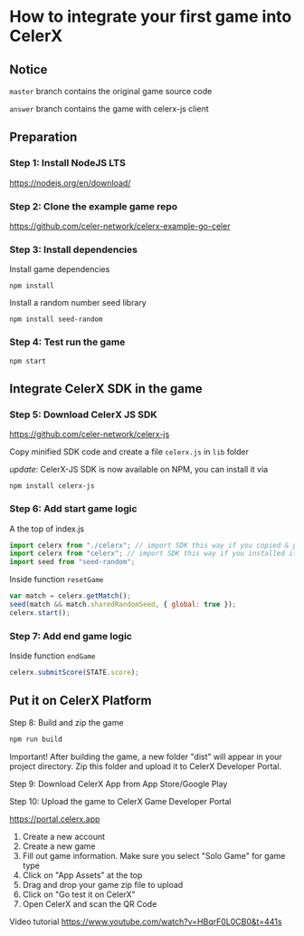 # How to integrate your first game into CelerX

## Notice

`master` branch contains the original game source code

`answer` branch contains the game with celerx-js client 

## Preparation

### Step 1: Install NodeJS LTS

<https://nodejs.org/en/download/>

### Step 2: Clone the example game repo

<https://github.com/celer-network/celerx-example-go-celer>

### Step 3: Install dependencies

Install game dependencies

`npm install`

Install a random number seed library

`npm install seed-random`

### Step 4: Test run the game

`npm start`

## Integrate CelerX SDK in the game

### Step 5: Download CelerX JS SDK

<https://github.com/celer-network/celerx-js>

Copy minified SDK code and create a file `celerx.js` in `lib` folder

*update*: CelerX-JS SDK is now available on NPM, you can install it via 

```
npm install celerx-js
```

### Step 6: Add start game logic

A the top of index.js

```js
import celerx from "./celerx"; // import SDK this way if you copied & pasted the SDK code
import celerx from "celerx"; // import SDK this way if you installed it via 'npm install'
import seed from "seed-random";
```

Inside function `resetGame`

```js
var match = celerx.getMatch();
seed(match && match.sharedRandomSeed, { global: true });
celerx.start();
```

### Step 7: Add end game logic

Inside function `endGame`

```js
celerx.submitScore(STATE.score);
```

## Put it on CelerX Platform

Step 8: Build and zip the game

```bash
npm run build
```

Important! After building the game, a new folder "dist" will appear in your project directory. Zip this folder and upload it to CelerX Developer Portal.

Step 9: Download CelerX App from App Store/Google Play

Step 10: Upload the game to CelerX Game Developer Portal

<https://portal.celerx.app>

1. Create a new account
2. Create a new game
3. Fill out game information. Make sure you select "Solo Game" for game type
4. Click on "App Assets" at the top
5. Drag and drop your game zip file to upload
6. Click on "Go test it on CelerX"
7. Open CelerX and scan the QR Code


Video tutorial
<https://www.youtube.com/watch?v=HBqrF0L0CB0&t=441s>
